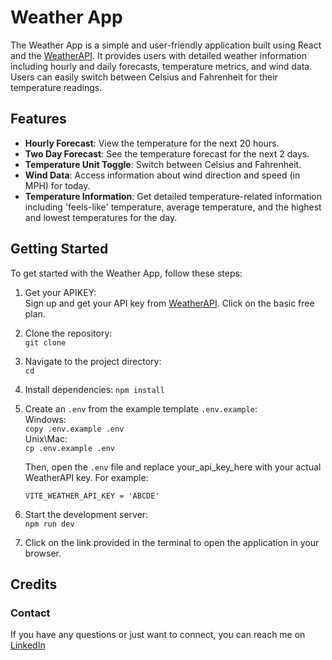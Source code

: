 # Weather App

The Weather App is a simple and user-friendly application built using React and the
[WeatherAPI](https://www.weatherapi.com/). It provides users with detailed weather information
including hourly and daily forecasts, temperature metrics, and wind data. Users can easily switch
between Celsius and Fahrenheit for their temperature readings.

## Features

* **Hourly Forecast**: View the temperature for the next 20 hours.
* **Two Day Forecast**: See the temperature forecast for the next 2 days.
* **Temperature Unit Toggle**: Switch between Celsius and Fahrenheit.
* **Wind Data**: Access information about wind direction and speed (in MPH) for today.
* **Temperature Information**: Get detailed temperature-related information including 'feels-like' temperature,
 average temperature, and the highest and lowest temperatures for the day.

## Getting Started

To get started with the Weather App, follow these steps:

1. Get your APIKEY: <br />
 Sign up and get your API key from [WeatherAPI](https://rapidapi.com/weatherapi/api/weatherapi-com/pricing). Click on the basic free plan.
2. Clone the repository: <br /> 
    `git clone`
3. Navigate to the project directory: <br />
    `cd`
4. Install dependencies:
    `npm install`
5. Create an `.env` from the example template `.env.example`: <br />
    Windows: <br />
    `copy .env.example .env` <br />
    Unix\Mac: <br />
    `cp .env.example .env`

    Then, open the `.env` file and replace your_api_key_here with your actual WeatherAPI key. For example:

    `VITE_WEATHER_API_KEY = 'ABCDE'`
 
6. Start the development server: <br />
    `npm run dev`

7. Click on the link provided in the terminal to open the application in your browser.

## Credits
### Contact

If you have any questions or just want to connect, you can reach me on [LinkedIn](https://uk.linkedin.com/in/andyagyeidwumah)